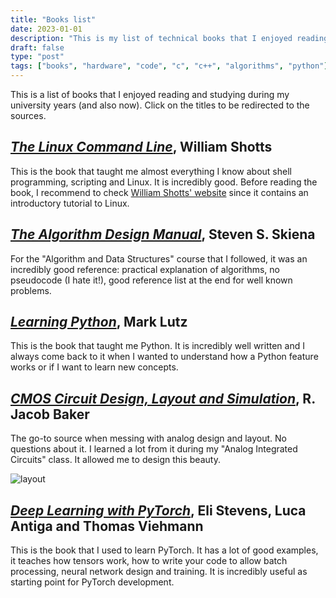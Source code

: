 ```yaml
---
title: "Books list"
date: 2023-01-01
description: "This is my list of technical books that I enjoyed reading."
draft: false
type: "post"
tags: ["books", "hardware", "code", "c", "c++", "algorithms", "python"]
---
```


This is a list of books that I enjoyed reading and studying during my university years (and also now). Click on the titles to be redirected to the sources. 

## [*The Linux Command Line*](https://linuxcommand.org/tlcl.php), William Shotts

This is the book that taught me almost everything I know about shell programming, scripting and Linux. It is incredibly good. Before reading the book, I recommend to check [William Shotts' website](https://linuxcommand.org) since it contains an introductory tutorial to Linux. 

## [*The Algorithm Design Manual*](https://www.algorist.com/), Steven S. Skiena

For the "Algorithm and Data Structures" course that I followed, it was an incredibly good reference: practical explanation of algorithms, no pseudocode (I hate it!), good reference list at the end for well known problems.

## [*Learning Python*](https://www.oreilly.com/library/view/learning-python-5th/9781449355722/), Mark Lutz

This is the book that taught me Python. It is incredibly well written and I always come back to it when I wanted to understand how a Python feature works or if I want to learn new concepts.

## [*CMOS Circuit Design, Layout and Simulation*](https://cmosedu.com/cmos1/book.htm), R. Jacob Baker

The go-to source when messing with analog design and layout. No questions about it. I learned a lot from it during my "Analog Integrated Circuits" class. It allowed me to design this beauty. 

![layout](/images/blog/book_list/layout.png)

## [*Deep Learning with PyTorch*](https://www.manning.com/books/deep-learning-with-pytorch), Eli Stevens, Luca Antiga and Thomas Viehmann

This is the book that I used to learn PyTorch. It has a lot of good examples, it teaches how tensors work, how to write your code to allow batch processing, neural network design and training. It is incredibly useful as starting point for PyTorch development.
